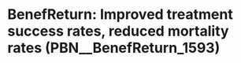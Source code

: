 # BenefReturn: __Improved treatment success rates, reduced mortality rates__ (PBN__BenefReturn_1593)

